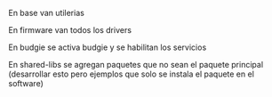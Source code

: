 En base van utilerias

En firmware van todos los drivers

En budgie se activa budgie y se habilitan los servicios

En shared-libs se agregan paquetes que no sean el paquete principal (desarrollar esto pero ejemplos que solo se instala el paquete en el software)

